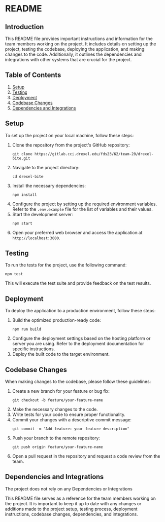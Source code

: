 # README

## Introduction
This README file provides important instructions and information for the team members working on the project. It includes details on setting up the project, testing the codebase, deploying the application, and making changes to the code. Additionally, it outlines the dependencies and integrations with other systems that are crucial for the project.

## Table of Contents
1. [Setup](#setup)
2. [Testing](#testing)
3. [Deployment](#deployment)
4. [Codebase Changes](#codebase-changes)
5. [Dependencies and Integrations](#dependencies-and-integrations)

## Setup <a name="setup"></a>
To set up the project on your local machine, follow these steps:

1. Clone the repository from the project's GitHub repository:
   ```
   git clone https://gitlab.cci.drexel.edu/fds23/62/team-20/drexel-bite.git
   ```
2. Navigate to the project directory:
   ```
   cd drexel-bite
   ```
3. Install the necessary dependencies:
   ```
   npm install
   ```
4. Configure the project by setting up the required environment variables. Refer to the `.env.example` file for the list of variables and their values.
5. Start the development server:
   ```
   npm start
   ```
6. Open your preferred web browser and access the application at `http://localhost:3000`.

## Testing <a name="testing"></a>
To run the tests for the project, use the following command:
```
npm test
```
This will execute the test suite and provide feedback on the test results.

## Deployment <a name="deployment"></a>
To deploy the application to a production environment, follow these steps:

1. Build the optimized production-ready code:
   ```
   npm run build
   ```
2. Configure the deployment settings based on the hosting platform or server you are using. Refer to the deployment documentation for specific instructions.
3. Deploy the built code to the target environment.

## Codebase Changes <a name="codebase-changes"></a>
When making changes to the codebase, please follow these guidelines:

1. Create a new branch for your feature or bug fix:
   ```
   git checkout -b feature/your-feature-name
   ```
2. Make the necessary changes to the code.
3. Write tests for your code to ensure proper functionality.
4. Commit your changes with a descriptive commit message:
   ```
   git commit -m "Add feature: your feature description"
   ```
5. Push your branch to the remote repository:
   ```
   git push origin feature/your-feature-name
   ```
6. Open a pull request in the repository and request a code review from the team.

## Dependencies and Integrations <a name="dependencies-and-integrations"></a>
The project does not rely on any Dependencies or Integrations


This README file serves as a reference for the team members working on the project. It is important to keep it up to date with any changes or additions made to the project setup, testing process, deployment instructions, codebase changes, dependencies, and integrations.
